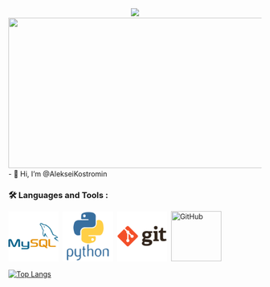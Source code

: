 <div id="header" align="center">
  <img src="https://media.giphy.com/media/M9gbBd9nbDrOTu1Mqx/giphy.gif" width="100"/>
  </div>
<div align="center">
  <img src="https://media.giphy.com/media/dWesBcTLavkZuG35MI/giphy.gif" width="600" height="300"/>
</div>
- 👋 Hi, I’m @AlekseiKostromin

 ### :hammer_and_wrench: Languages and Tools :
<div> 
  <img src="https://github.com/devicons/devicon/blob/master/icons/mysql/mysql-original-wordmark.svg" title="MySQL"  alt="MySQL" width="100" height="100"/>&nbsp;
  <img src="https://github.com/devicons/devicon/blob/master/icons/python/python-original-wordmark.svg" title="Python"  alt="Python" width="100" height="100"/>&nbsp;
  <img src="https://github.com/devicons/devicon/blob/master/icons/git/git-original-wordmark.svg" title="Git" **alt="Git" width="100" height="100"/>&nbsp;
  <img src="https://github.com/simple-icons/simple-icons/blob/develop/icons/github.svg" title="GitHub" **alt="GitHub" width="100" height="100"/>&nbsp;
  
  
</div>

[![Top Langs](https://github-readme-stats.vercel.app/api/top-langs/?username=AlekseiKostromin&layout=compact)](https://github.com/AlekseiKostromin/github-readme-stats)





